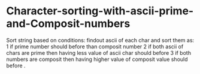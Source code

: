 # Character-sorting-with-ascii-prime-and-Composit-numbers

Sort string based on conditions:
 findout ascii of each char and sort them as:
  1 if prime number should before than composit number
  2 if both ascii of chars are prime then having less value of ascii char should before 
  3 if both numbers are composit then having higher value of composit value should before .

